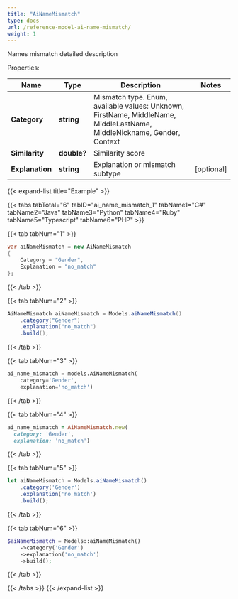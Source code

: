 ```yaml
---
title: "AiNameMismatch"
type: docs
url: /reference-model-ai-name-mismatch/
weight: 1
---
```

Names mismatch detailed description             

Properties:

Name | Type | Description | Notes
---- | ---- | ----------- | -----
**Category** | **string** | Mismatch type. Enum, available values: Unknown, FirstName, MiddleName, MiddleLastName, MiddleNickname, Gender, Context | 
**Similarity** | **double?** | Similarity score              | 
**Explanation** | **string** | Explanation or mismatch subtype              | [optional] 


{{< expand-list title="Example" >}}

{{< tabs tabTotal="6" tabID="ai_name_mismatch_1" tabName1="C#" tabName2="Java" tabName3="Python" tabName4="Ruby" tabName5="Typescript" tabName6="PHP" >}}

{{< tab tabNum="1" >}}

```csharp
var aiNameMismatch = new AiNameMismatch
{
    Category = "Gender",
    Explanation = "no_match"
};
```

{{< /tab >}}

{{< tab tabNum="2" >}}

```java
AiNameMismatch aiNameMismatch = Models.aiNameMismatch()
    .category("Gender")
    .explanation("no_match")
    .build();
```

{{< /tab >}}

{{< tab tabNum="3" >}}

```python
ai_name_mismatch = models.AiNameMismatch(
    category='Gender',
    explanation='no_match')
```

{{< /tab >}}

{{< tab tabNum="4" >}}

```ruby
ai_name_mismatch = AiNameMismatch.new(
  category: 'Gender',
  explanation: 'no_match')
```

{{< /tab >}}

{{< tab tabNum="5" >}}

```typescript
let aiNameMismatch = Models.aiNameMismatch()
    .category('Gender')
    .explanation('no_match')
    .build();
```

{{< /tab >}}

{{< tab tabNum="6" >}}

```php
$aiNameMismatch = Models::aiNameMismatch()
    ->category('Gender')
    ->explanation('no_match')
    ->build();
```

{{< /tab >}}

{{< /tabs >}}
{{< /expand-list >}}

